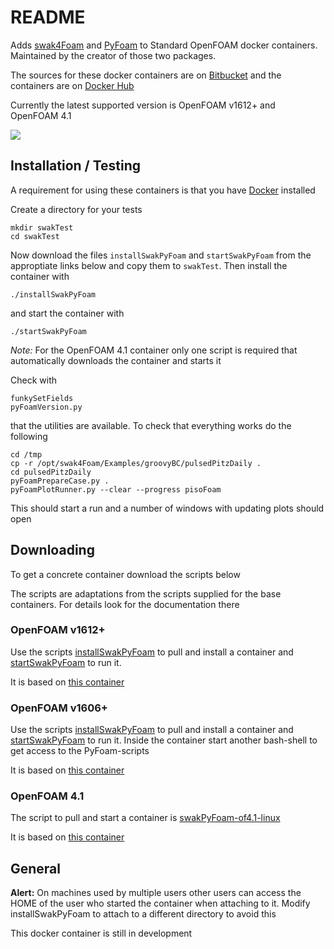 # README #

Adds [swak4Foam](https://openfoamwiki.net/index.php/Contrib/swak4Foam)
and [PyFoam](https://openfoamwiki.net/index.php/Contrib/PyFoam) to
Standard OpenFOAM docker containers. Maintained by the creator of
those two packages.

The sources for these docker containers are
on
[Bitbucket](https://bitbucket.org/bgschaid/swak4foamandpyfoamdockerfile) and
the containers are
on
[Docker Hub](https://hub.docker.com/r/hfdresearch/swak4foamandpyfoam/)

Currently the latest supported version is OpenFOAM v1612+ and OpenFOAM
4.1

[![](https://images.microbadger.com/badges/image/hfdresearch/swak4foamandpyfoam.svg)](https://microbadger.com/images/hfdresearch/swak4foamandpyfoam
"Get your own image badge on microbadger.com")

## Installation / Testing ##

A requirement for using these containers is that you have [Docker](https://www.docker.com/) installed

Create a directory for your tests

    mkdir swakTest
    cd swakTest

Now download the files `installSwakPyFoam` and `startSwakPyFoam` from
the approptiate links below and copy them to `swakTest`. Then install
the container with

    ./installSwakPyFoam

and start the container with

    ./startSwakPyFoam

*Note:* For the OpenFOAM 4.1 container only one script is required
that automatically downloads the container and starts it

Check with

    funkySetFields
    pyFoamVersion.py

that the utilities are available. To check that everything works do
the following

    cd /tmp
    cp -r /opt/swak4Foam/Examples/groovyBC/pulsedPitzDaily .
    cd pulsedPitzDaily
    pyFoamPrepareCase.py .
    pyFoamPlotRunner.py --clear --progress pisoFoam

This should start a run and a number of windows with updating plots should open

## Downloading ##

To get a concrete container download the scripts below

The scripts are adaptations from the scripts supplied for the base
containers. For details look for the documentation there

### OpenFOAM v1612+ ###

Use the
scripts
[installSwakPyFoam](https://bitbucket.org/bgschaid/swak4foamandpyfoamdockerfile/src/89fd00f6a6e9bf12aed73a4de8c303852efacc7b/installSwakPyFoam) to
pull and install a container
and
[startSwakPyFoam](https://bitbucket.org/bgschaid/swak4foamandpyfoamdockerfile/src/89fd00f6a6e9bf12aed73a4de8c303852efacc7b/startSwakPyFoam) to
run it.

It is based on [this container](https://hub.docker.com/r/openfoamplus/of_v1612plus_centos66/)

### OpenFOAM v1606+ ###

Use the
scripts
[installSwakPyFoam](https://bitbucket.org/bgschaid/swak4foamandpyfoamdockerfile/src/67976d0d86c566e4fc735e0cbf994c48f78c0acf/installSwakPyFoam?at=v1606%2B&fileviewer=file-view-default) to
pull and install a container
and
[startSwakPyFoam](https://bitbucket.org/bgschaid/swak4foamandpyfoamdockerfile/src/67976d0d86c566e4fc735e0cbf994c48f78c0acf/startSwakPyFoam?at=v1606%2B&fileviewer=file-view-default) to
run it. Inside the container start another bash-shell to get access to
the PyFoam-scripts

It is based on [this container](https://hub.docker.com/r/openfoamplus/of_v1606plus_centos66/)

### OpenFOAM 4.1 ###

The script to pull and start a container
is
[swakPyFoam-of4.1-linux](https://bitbucket.org/bgschaid/swak4foamandpyfoamdockerfile/raw/0e9ee387c001d3f87561b5973bb57a1169cde18c/swakPyFoam-of4.1-linux)

It is based on [this container](https://hub.docker.com/r/openfoam/openfoam4-paraview50/)

## General ##

**Alert:** On machines used by multiple users other users can access
the HOME of the user who started the container when attaching to
it. Modify installSwakPyFoam to attach to a different directory to
avoid this

This docker container is still in development
